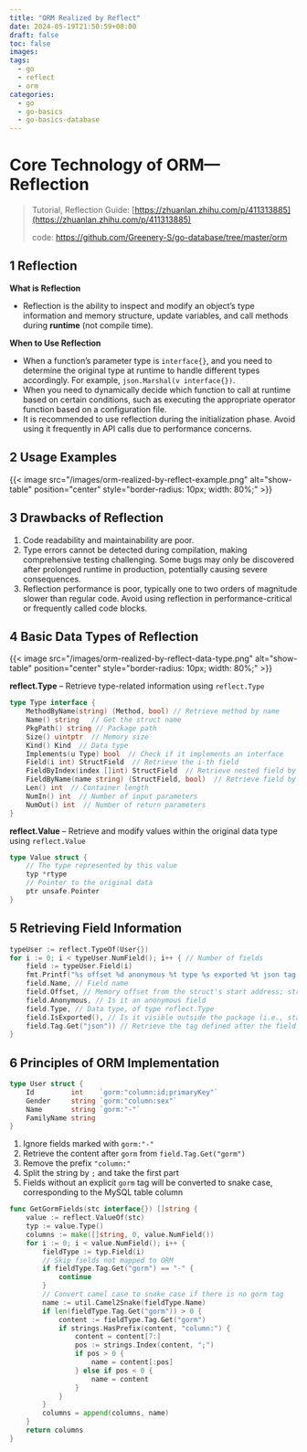 ```yaml
---
title: "ORM Realized by Reflect"
date: 2024-05-19T21:50:59+08:00
draft: false
toc: false
images:
tags:
  - go
  - reflect
  - orm
categories:
  - go
  - go-basics
  - go-basics-database
---
```

# Core Technology of ORM—Reflection

> Tutorial, Reflection Guide: [https://zhuanlan.zhihu.com/p/411313885](https://zhuanlan.zhihu.com/p/411313885)
> 
> code: https://github.com/Greenery-S/go-database/tree/master/orm

## 1 Reflection

**What is Reflection**

- Reflection is the ability to inspect and modify an object’s type information and memory structure, update variables, and call methods during **runtime** (not compile time).

**When to Use Reflection**

- When a function’s parameter type is `interface{}`, and you need to determine the original type at runtime to handle different types accordingly. For example, `json.Marshal(v interface{})`.
- When you need to dynamically decide which function to call at runtime based on certain conditions, such as executing the appropriate operator function based on a configuration file.
- It is recommended to use reflection during the initialization phase. Avoid using it frequently in API calls due to performance concerns.

## 2 Usage Examples

{{< image src="/images/orm-realized-by-reflect-example.png" alt="show-table" position="center" style="border-radius: 10px; width: 80%;" >}}

## 3 Drawbacks of Reflection

1. Code readability and maintainability are poor.
2. Type errors cannot be detected during compilation, making comprehensive testing challenging. Some bugs may only be discovered after prolonged runtime in production, potentially causing severe consequences.
3. Reflection performance is poor, typically one to two orders of magnitude slower than regular code. Avoid using reflection in performance-critical or frequently called code blocks.

## 4 Basic Data Types of Reflection

{{< image src="/images/orm-realized-by-reflect-data-type.png" alt="show-table" position="center" style="border-radius: 10px; width: 80%;" >}}

**reflect.Type** – Retrieve type-related information using `reflect.Type`

```go
type Type interface {
    MethodByName(string) (Method, bool) // Retrieve method by name
    Name() string   // Get the struct name
    PkgPath() string // Package path
    Size() uintptr  // Memory size
    Kind() Kind  // Data type
    Implements(u Type) bool  // Check if it implements an interface
    Field(i int) StructField  // Retrieve the i-th field
    FieldByIndex(index []int) StructField  // Retrieve nested field by index path
    FieldByName(name string) (StructField, bool)  // Retrieve field by name
    Len() int  // Container length
    NumIn() int  // Number of input parameters
    NumOut() int  // Number of return parameters
}
```

**reflect.Value** – Retrieve and modify values within the original data type using `reflect.Value`

```go
type Value struct {
    // The type represented by this value
    typ *rtype
    // Pointer to the original data
    ptr unsafe.Pointer
}
```

## 5 Retrieving Field Information

```go
typeUser := reflect.TypeOf(User{})
for i := 0; i < typeUser.NumField(); i++ { // Number of fields
    field := typeUser.Field(i)
    fmt.Printf("%s offset %d anonymous %t type %s exported %t json tag %s\n", 
    field.Name, // Field name
    field.Offset, // Memory offset from the struct's start address; string type occupies 16 bytes
    field.Anonymous, // Is it an anonymous field
    field.Type, // Data type, of type reflect.Type
    field.IsExported(), // Is it visible outside the package (i.e., starts with an uppercase letter)
    field.Tag.Get("json")) // Retrieve the tag defined after the field in ``
}
```

## 6 Principles of ORM Implementation

```go
type User struct {
    Id         int    `gorm:"column:id;primaryKey"`
    Gender     string `gorm:"column:sex"`
    Name       string `gorm:"-"`
    FamilyName string
}
```

1. Ignore fields marked with `gorm:"-"`
2. Retrieve the content after `gorm` from `field.Tag.Get("gorm")`
3. Remove the prefix `"column:"`
4. Split the string by `;` and take the first part
5. Fields without an explicit `gorm` tag will be converted to snake case, corresponding to the MySQL table column

```go
func GetGormFields(stc interface{}) []string {
    value := reflect.ValueOf(stc)
    typ := value.Type()
    columns := make([]string, 0, value.NumField())
    for i := 0; i < value.NumField(); i++ {
        fieldType := typ.Field(i)
        // Skip fields not mapped to ORM
        if fieldType.Tag.Get("gorm") == "-" {
            continue
        }
        // Convert camel case to snake case if there is no gorm tag
        name := util.Camel2Snake(fieldType.Name)
        if len(fieldType.Tag.Get("gorm")) > 0 {
            content := fieldType.Tag.Get("gorm")
            if strings.HasPrefix(content, "column:") {
                content = content[7:]
                pos := strings.Index(content, ";")
                if pos > 0 {
                    name = content[:pos]
                } else if pos < 0 {
                    name = content
                }
            }
        }
        columns = append(columns, name)
    }
    return columns
}
```